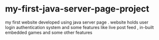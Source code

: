 # my-first-java-server-page-project
my first website developed using java server page . website holds user login authentication system and some features like live post feed , in-built embedded games and some other features
